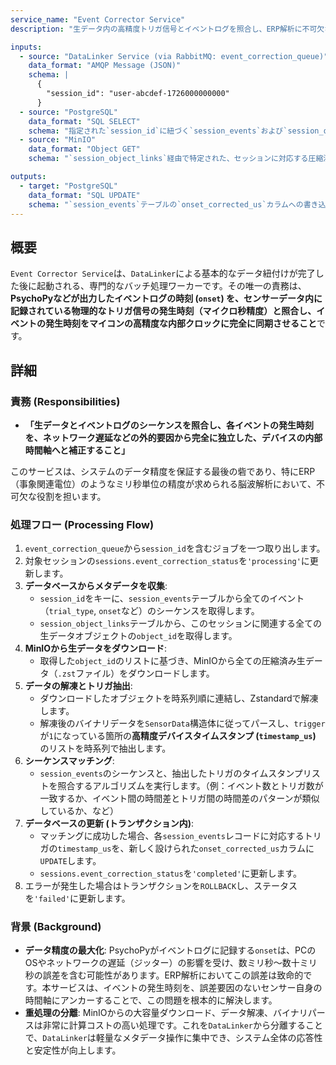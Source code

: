 ```yaml
---
service_name: "Event Corrector Service"
description: "生データ内の高精度トリガ信号とイベントログを照合し、ERP解析に不可欠なマイクロ秒精度のイベント時刻を算出する、計算集約型の非同期バックエンドサービス。"

inputs:
  - source: "DataLinker Service (via RabbitMQ: event_correction_queue)"
    data_format: "AMQP Message (JSON)"
    schema: |
      {
        "session_id": "user-abcdef-1726000000000"
      }
  - source: "PostgreSQL"
    data_format: "SQL SELECT"
    schema: "指定された`session_id`に紐づく`session_events`および`session_object_links`の全レコード"
  - source: "MinIO"
    data_format: "Object GET"
    schema: "`session_object_links`経由で特定された、セッションに対応する圧縮済み生データオブジェクト群"

outputs:
  - target: "PostgreSQL"
    data_format: "SQL UPDATE"
    schema: "`session_events`テーブルの`onset_corrected_us`カラムへの書き込み、および`sessions`テーブルの`event_correction_status`の更新"
---
```


## 概要

`Event Corrector Service`は、`DataLinker`による基本的なデータ紐付けが完了した後に起動される、専門的なバッチ処理ワーカーです。その唯一の責務は、**PsychoPyなどが出力したイベントログの時刻 (`onset`) を、センサーデータ内に記録されている物理的なトリガ信号の発生時刻（マイクロ秒精度）と照合し、イベントの発生時刻をマイコンの高精度な内部クロックに完全に同期させること**です。

## 詳細

### 責務 (Responsibilities)

- **「生データとイベントログのシーケンスを照合し、各イベントの発生時刻を、ネットワーク遅延などの外的要因から完全に独立した、デバイスの内部時間軸へと補正すること」**

このサービスは、システムのデータ精度を保証する最後の砦であり、特にERP（事象関連電位）のようなミリ秒単位の精度が求められる脳波解析において、不可欠な役割を担います。

### 処理フロー (Processing Flow)

1.  `event_correction_queue`から`session_id`を含むジョブを一つ取り出します。
2.  対象セッションの`sessions.event_correction_status`を`'processing'`に更新します。
3.  **データベースからメタデータを収集**:
    - `session_id`をキーに、`session_events`テーブルから全てのイベント（`trial_type`, `onset`など）のシーケンスを取得します。
    - `session_object_links`テーブルから、このセッションに関連する全ての生データオブジェクトの`object_id`を取得します。
4.  **MinIOから生データをダウンロード**:
    - 取得した`object_id`のリストに基づき、MinIOから全ての圧縮済み生データ（`.zst`ファイル）をダウンロードします。
5.  **データの解凍とトリガ抽出**:
    - ダウンロードしたオブジェクトを時系列順に連結し、Zstandardで解凍します。
    - 解凍後のバイナリデータを`SensorData`構造体に従ってパースし、`trigger`が`1`になっている箇所の**高精度デバイスタイムスタンプ (`timestamp_us`)** のリストを時系列で抽出します。
6.  **シーケンスマッチング**:
    - `session_events`のシーケンスと、抽出したトリガのタイムスタンプリストを照合するアルゴリズムを実行します。（例：イベント数とトリガ数が一致するか、イベント間の時間差とトリガ間の時間差のパターンが類似しているか、など）
7.  **データベースの更新 (トランザクション内)**:
    - マッチングに成功した場合、各`session_events`レコードに対応するトリガの`timestamp_us`を、新しく設けられた`onset_corrected_us`カラムに`UPDATE`します。
    - `sessions.event_correction_status`を`'completed'`に更新します。
8.  エラーが発生した場合はトランザクションを`ROLLBACK`し、ステータスを`'failed'`に更新します。

### 背景 (Background)

- **データ精度の最大化**: PsychoPyがイベントログに記録する`onset`は、PCのOSやネットワークの遅延（ジッター）の影響を受け、数ミリ秒〜数十ミリ秒の誤差を含む可能性があります。ERP解析においてこの誤差は致命的です。本サービスは、イベントの発生時刻を、誤差要因のないセンサー自身の時間軸にアンカーすることで、この問題を根本的に解決します。
- **重処理の分離**: MinIOからの大容量ダウンロード、データ解凍、バイナリパースは非常に計算コストの高い処理です。これを`DataLinker`から分離することで、`DataLinker`は軽量なメタデータ操作に集中でき、システム全体の応答性と安定性が向上します。
